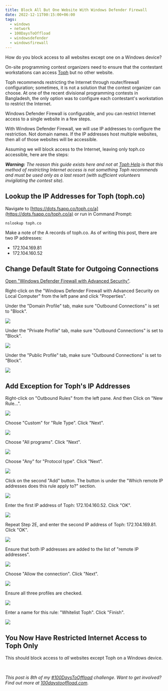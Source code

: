 ```yaml
---
title: Block All But One Website With Windows Defender Firewall
date: 2022-12-11T00:15:00+06:00
tags:
  - windows
  - network
  - 100DaysToOffload
  - windowsdefender
  - windowsfirewall
---
```


How do you block access to all websites except one on a Windows device?

On-site programming contest organizers need to ensure that the contestant workstations can access [Toph](https://toph.co) but no other website.

Toph recommends restricting the Internet through router/firewall configuration; sometimes, it is not a solution that the contest organizer can choose. At one of the recent divisional programming contests in Bangladesh, the only option was to configure each contestant's workstation to restrict the Internet.

Windows Defender Firewall is configurable, and you can restrict Internet access to a single website in a few steps.

With Windows Defender Firewall, we will use IP addresses to configure the restriction. Not domain names. If the IP addresses host multiple websites, then all of those websites will be accessible.

Assuming we will block access to the Internet, leaving only toph.co accessible, here are the steps:

_**Warning:** The reason this guide exists here and not at [Toph Help](https://help.toph.co) is that this method of restricting Internet access is not something Toph recommends and must be used only as a last resort (with sufficient volunteers invigilating the contest site)._

## Lookup the IP Addresses for Toph (toph.co)

Navigate to [https://dots.fsapp.co/toph.co/a](https://dots.fsapp.co/toph.co/a) or run in Command Prompt:

``` Batchfile {linenos=false}
nslookup toph.co
```

Make a note of the A records of toph.co. As of writing this post, there are two IP addresses:

- 172.104.169.81
- 172.104.160.52

## Change Default State for Outgoing Connections

[Open "Windows Defender Firewall with Advanced Security"](https://learn.microsoft.com/en-us/windows/security/threat-protection/windows-firewall/open-windows-firewall-with-advanced-security).

Right-click on the "Windows Defender Firewall with Advanced Security on Local Computer" from the left pane and click "Properties".

Under the "Domain Profile" tab, make sure "Outbound Connections" is set to "Block".

![](step1a.png)

Under the "Private Profile" tab, make sure "Outbound Connections" is set to "Block".

![](step1b.png)

Under the "Public Profile" tab, make sure "Outbound Connections" is set to "Block".

![](step1c.png)
## Add Exception for Toph's IP Addresses


Right-click on "Outbound Rules" from the left pane. And then Click on "New Rule...".

![](step2a.png)

Choose "Custom" for "Rule Type". Click "Next".

![](step2b.png)

Choose "All programs". Click "Next".

![](step2c.png)

Choose "Any" for "Protocol type". Click "Next".

![](step2d.png)

Click on the second "Add" button. The button is under the "Which remote IP addresses does this rule apply to?" section.

![](step2e.png)

Enter the first IP address of Toph: 172.104.160.52. Click "OK".

![](step2f.png)

Repeat Step 2E, and enter the second IP address of Toph: 172.104.169.81. Click "OK".

![](step2g.png)

Ensure that both IP addresses are added to the list of "remote IP addresses".

![](step2h.png)

Choose "Allow the connection". Click "Next".

![](step2i.png)

Ensure all three profiles are checked.

![](step2j.png)

Enter a name for this rule: "Whitelist Toph". Click "Finish".

![](step2k.png)

## You Now Have Restricted Internet Access to Toph Only

This should block access to _all_ websites except Toph on a Windows device.

<br>

_This post is 8th of my [#100DaysToOffload](/tags/100daystooffload/) challenge. Want to get involved? Find out more at [100daystooffload.com](https://100daystooffload.com/)._
